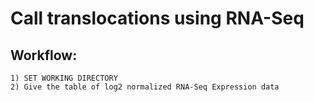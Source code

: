 # Call translocations using RNA-Seq

## Workflow:
	1) SET WORKING DIRECTORY
	2) Give the table of log2 normalized RNA-Seq Expression data
